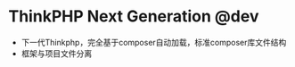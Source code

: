 ThinkPHP Next Generation @dev
===============

- 下一代Thinkphp，完全基于composer自动加载，标准composer库文件结构
- 框架与项目文件分离